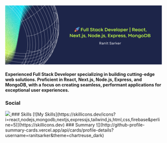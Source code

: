 ![Full Stack Developer | React, Node.js, MongoDB | Crafting innovative web solutions.](https://raw.githubusercontent.com/ranitsarker/ranitsarker/main/gitbanner.png)
#### Experienced Full Stack Developer specializing in building cutting-edge web solutions. Proficient in React, Next.js, Node.js, Express, and MongoDB, with a focus on creating seamless, performant applications for exceptional user experiences.
### Social
  <a href="https://www.linkedin.com/in/ranit-sarker-586074b4/">
    <img src="https://skillicons.dev/icons?i=linkedin" />
  </a>
### Skills
[![My Skills](https://skillicons.dev/icons?i=react,nodejs,mongodb,nextjs,expressjs,tailwind,js,html,css,firebase&perline=5)](https://skillicons.dev)
### Summary
![](http://github-profile-summary-cards.vercel.app/api/cards/profile-details?username=ranitsarker&theme=chartreuse_dark)




